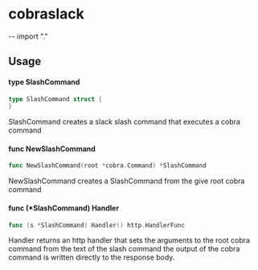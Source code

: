 # cobraslack
--
    import "."


## Usage

#### type SlashCommand

```go
type SlashCommand struct {
}
```

SlashCommand creates a slack slash command that executes a cobra command

#### func  NewSlashCommand

```go
func NewSlashCommand(root *cobra.Command) *SlashCommand
```
NewSlashCommand creates a SlashCommand from the give root cobra command

#### func (*SlashCommand) Handler

```go
func (s *SlashCommand) Handler() http.HandlerFunc
```
Handler returns an http handler that sets the arguments to the root cobra
command from the text of the slash command the output of the cobra command is
written directly to the response body.
